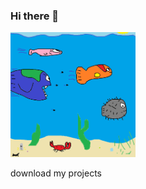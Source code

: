 ### Hi there 👋

<img width="200" height="200" src="https://raw.githubusercontent.com/yummydirtx/yummydirtx/master/cool.webp" />

download my projects
